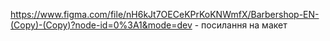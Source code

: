 https://www.figma.com/file/nH6kJt7OECeKPrKoKNWmfX/Barbershop-EN-(Copy)-(Copy)?node-id=0%3A1&mode=dev - посилання на макет
